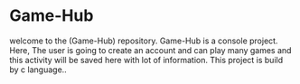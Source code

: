 # Game-Hub
welcome to the (Game-Hub) repository. Game-Hub is a console project. Here, The user is going to create an account and can play many games and this activity will be saved here with lot of information. This project is build by c language..
